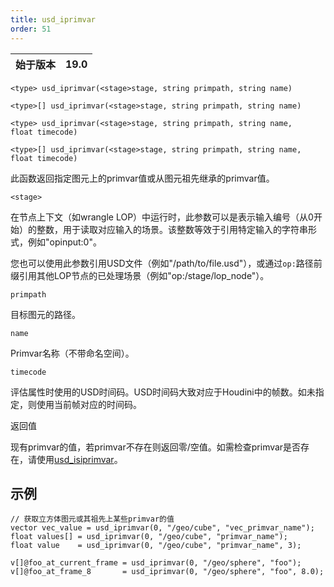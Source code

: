 ```yaml
---
title: usd_iprimvar
order: 51
---
```

| 始于版本 | 19.0 |
| --- | --- |

`<type> usd_iprimvar(<stage>stage, string primpath, string name)`

`<type>[] usd_iprimvar(<stage>stage, string primpath, string name)`

`<type> usd_iprimvar(<stage>stage, string primpath, string name, float timecode)`

`<type>[] usd_iprimvar(<stage>stage, string primpath, string name, float timecode)`

此函数返回指定图元上的primvar值或从图元祖先继承的primvar值。

`<stage>`

在节点上下文（如wrangle LOP）中运行时，此参数可以是表示输入编号（从0开始）的整数，用于读取对应输入的场景。该整数等效于引用特定输入的字符串形式，例如"opinput:0"。

您也可以使用此参数引用USD文件（例如"/path/to/file.usd"），或通过`op:`路径前缀引用其他LOP节点的已处理场景（例如"op:/stage/lop_node"）。

`primpath`

目标图元的路径。

`name`

Primvar名称（不带命名空间）。

`timecode`

评估属性时使用的USD时间码。USD时间码大致对应于Houdini中的帧数。如未指定，则使用当前帧对应的时间码。

返回值

现有primvar的值，若primvar不存在则返回零/空值。如需检查primvar是否存在，请使用[usd_isiprimvar](usd_isiprimvar.html "检查图元或其祖先是否具有指定名称的primvar")。

## 示例

```vex
// 获取立方体图元或其祖先上某些primvar的值
vector vec_value = usd_iprimvar(0, "/geo/cube", "vec_primvar_name"); 
float values[] = usd_iprimvar(0, "/geo/cube", "primvar_name");
float value    = usd_iprimvar(0, "/geo/cube", "primvar_name", 3);

v[]@foo_at_current_frame = usd_iprimvar(0, "/geo/sphere", "foo");
v[]@foo_at_frame_8       = usd_iprimvar(0, "/geo/sphere", "foo", 8.0);

```
